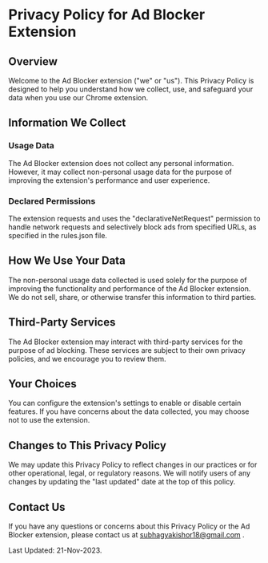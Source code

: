 # Privacy Policy for Ad Blocker Extension

## Overview

Welcome to the Ad Blocker extension ("we" or "us"). This Privacy Policy is designed to help you understand how we collect, use, and safeguard your data when you use our Chrome extension.

## Information We Collect

### Usage Data

The Ad Blocker extension does not collect any personal information. However, it may collect non-personal usage data for the purpose of improving the extension's performance and user experience.

### Declared Permissions

The extension requests and uses the "declarativeNetRequest" permission to handle network requests and selectively block ads from specified URLs, as specified in the rules.json file.

## How We Use Your Data

The non-personal usage data collected is used solely for the purpose of improving the functionality and performance of the Ad Blocker extension. We do not sell, share, or otherwise transfer this information to third parties.

## Third-Party Services

The Ad Blocker extension may interact with third-party services for the purpose of ad blocking. These services are subject to their own privacy policies, and we encourage you to review them.

## Your Choices

You can configure the extension's settings to enable or disable certain features. If you have concerns about the data collected, you may choose not to use the extension.

## Changes to This Privacy Policy

We may update this Privacy Policy to reflect changes in our practices or for other operational, legal, or regulatory reasons. We will notify users of any changes by updating the "last updated" date at the top of this policy.

## Contact Us

If you have any questions or concerns about this Privacy Policy or the Ad Blocker extension, please contact us at subhagyakishor18@gmail.com .

Last Updated: 21-Nov-2023.
